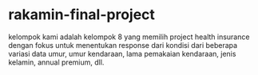# rakamin-final-project
kelompok kami adalah kelompok 8 yang memilih project health insurance  dengan fokus untuk menentukan response dari kondisi dari beberapa variasi data umur, umur kendaraan, lama pemakaian kendaraan, jenis kelamin, annual premium, dll.
